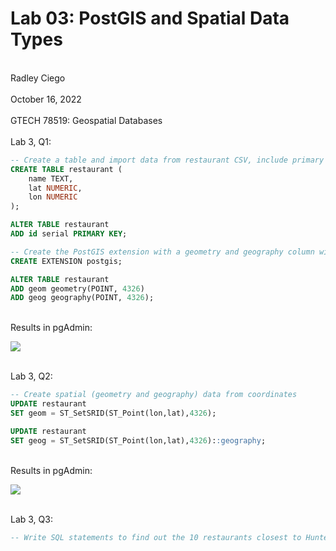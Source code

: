 # Lab 03: PostGIS and Spatial Data Types
<br> Radley Ciego <br>
<br> October 16, 2022 <br>
<br> GTECH 78519: Geospatial Databases <br>
<br> Lab 3, Q1: <br>

```sql
-- Create a table and import data from restaurant CSV, include primary key
CREATE TABLE restaurant (
    name TEXT,
    lat NUMERIC,
    lon NUMERIC
);

ALTER TABLE restaurant 
ADD id serial PRIMARY KEY;

-- Create the PostGIS extension with a geometry and geography column with subtype for points
CREATE EXTENSION postgis;

ALTER TABLE restaurant
ADD geom geometry(POINT, 4326)
ADD geog geography(POINT, 4326);
```

<br> Results in pgAdmin: <br>

![](img/)

<br> Lab 3, Q2: <br>

``` sql
-- Create spatial (geometry and geography) data from coordinates
UPDATE restaurant
SET geom = ST_SetSRID(ST_Point(lon,lat),4326);

UPDATE restaurant
SET geog = ST_SetSRID(ST_Point(lon,lat),4326)::geography;
```
<br> Results in pgAdmin: <br>

![](img/)

<br> Lab 3, Q3: <br>

```sql
-- Write SQL statements to find out the 10 restaurants closest to Hunter College main campus at 69th Street


```

